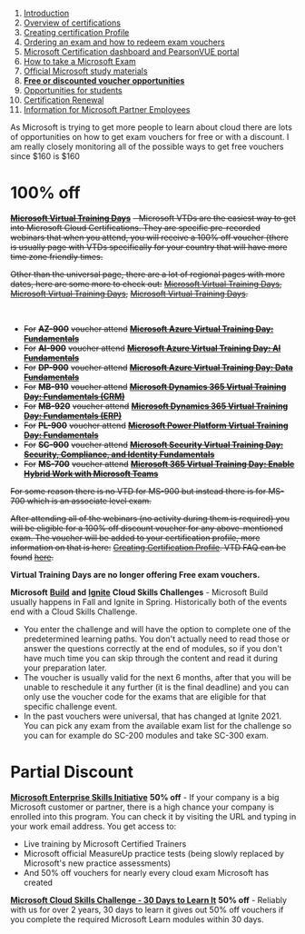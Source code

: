 1. [Introduction](%20%20%20%20%20%20%20%20%20%20%20Introduction.md)
2. [Overview of certifications](%20%20%20%20%20%20%20%20%20%20Overview%20of%20certifications.md)
3. [Creating certification Profile](%20%20%20%20%20%20%20%20%20Creating%20Certification%20Profile.md)
4. [Ordering an exam and how to redeem exam vouchers](%20%20%20%20%20%20%20%20Ordering%20an%20exam%20and%20how%20to%20redeem%20exam%20vouchers.md)
5. [Microsoft Certification dashboard and PearsonVUE portal](%20%20%20%20%20%20%20Microsoft%20Certification%20dashboard%20and%20PearsonVUE%20portal.md)
6. [How to take a Microsoft Exam](%20%20%20%20%20%20How%20to%20take%20Microsoft%20Exams.md)
7. [Official Microsoft study materials](%20%20%20%20%20Official%20Microsoft%20Study%20Materials.md)
8. [**Free or discounted voucher opportunities**](%20%20%20%20Free%20or%20discounted%20voucher%20opportunities.md)
9. [Opportunities for students](%20%20%20Opportunities%20for%20students.md)
10. [Certification Renewal](%20%20Certification%20Renewal.md)
11. [Information for Microsoft Partner Employees](%20Information%20for%20Microsoft%20Partner%20Employees.md)

As Microsoft is trying to get more people to learn about cloud there are lots of opportunities on how to get exam vouchers for free or with a discount. I am really closely monitoring all of the possible ways to get free vouchers since $160 is $160

# 100% off

[**~~Microsoft Virtual Training Days~~**](https://www.microsoft.com/en-us/trainingdays) ~~- Microsoft VTDs are the easiest way to get into Microsoft Cloud Certifications. They are specific pre-recorded webinars that when you attend, you will receive a 100% off voucher (there is usually page with VTDs specifically for your country that will have more time zone friendly times.~~

~~Other than the universal page, there are a lot of regional pages with more dates, here are some more to check out:~~ [~~Microsoft Virtual Training Days~~](https://mvtd.events.microsoft.com/?ocid=AID3032310_QSG_529831)~~,~~ [~~Microsoft Virtual Training Days~~](https://www.microsoft.com/en-ca/sites/microsoft-training-days/?EventTitle=&index=0&RecordCount=12&OrderBy=Date%20(ascending)&EventTypesNew=Fundamental&ProductCategory=Azure_Dynamics+365_Microsoft+365_Power+Platform_Security&wt.mc_id=)~~,~~ [~~Microsoft Virtual Training Days~~](https://www.microsoft.com/cs-cz/trainingdays)~~.~~

&#x200B;

* ~~For~~ **~~AZ-900~~** ~~voucher attend~~ [**~~Microsoft Azure Virtual Training Day: Fundamentals~~**](https://events.microsoft.com/en-us/allevents/?language=English&clientTimeZone=1&format=Digital&search=Microsoft%20Azure%20Virtual%20Training%20Day:%20Fundamentals)
* ~~For~~ **~~AI-900~~** ~~voucher attend~~ [**~~Microsoft Azure Virtual Training Day: AI Fundamentals~~**](https://events.microsoft.com/en-us/allevents/?language=English&clientTimeZone=1&format=Digital&search=Microsoft%20Azure%20Virtual%20Training%20Day:%20AI%20Fundamentals)
* ~~For~~ **~~DP-900~~** ~~voucher attend~~ [**~~Microsoft Azure Virtual Training Day: Data Fundamentals~~**](https://events.microsoft.com/en-us/allevents/?clientTimeZone=1&format=Digital&search=Microsoft%20Azure%20Virtual%20Training%20Day:%20Data%20Fundamentals&language=English)
* ~~For~~ **~~MB-910~~** ~~voucher attend~~ [**~~Microsoft Dynamics 365 Virtual Training Day: Fundamentals (CRM)~~**](https://events.microsoft.com/en-us/allevents/?clientTimeZone=1&format=Digital&language=English&search=Microsoft%20Dynamics%20365%20Virtual%20Training%20Day:%20Fundamentals%20(CRM))
* ~~For~~ **~~MB-920~~** ~~voucher attend~~ [**~~Microsoft Dynamics 365 Virtual Training Day: Fundamentals (ERP)~~**](https://events.microsoft.com/en-us/allevents/?clientTimeZone=1&format=Digital&language=English&search=Microsoft%20Dynamics%20365%20Virtual%20Training%20Day:%20Fundamentals%20(ERP))
* ~~For~~ **~~PL-900~~** ~~voucher attend~~ [**~~Microsoft Power Platform Virtual Training Day: Fundamentals~~**](https://events.microsoft.com/en-us/allevents/?clientTimeZone=1&format=Digital&language=English&search=Microsoft%20Power%20Platform%20Virtual%20Training%20Day:%20Fundamentals)
* ~~For~~ **~~SC-900~~** ~~voucher attend~~ [**~~Microsoft Security Virtual Training Day: Security, Compliance, and Identity Fundamentals~~**](https://events.microsoft.com/en-us/allevents/?clientTimeZone=1&format=Digital&language=English&search=Microsoft%20Security%20Virtual%20Training%20Day:%20Security,%20Compliance%20and%20Identity%20Fundamentals)
* ~~For~~ **~~MS-700~~** ~~voucher attend~~ [**~~Microsoft 365 Virtual Training Day: Enable Hybrid Work with Microsoft Teams~~**](https://events.microsoft.com/en-us/allevents/?clientTimeZone=1&format=Digital&language=English&search=Microsoft%20365%20Virtual%20Training%20Day:%20Enable%20Hybrid%20Work%20with%20Microsoft%20Teams)

~~For some reason there is no VTD for MS-900 but instead there is for MS-700 which is an associate level exam.~~

~~After attending all of the webinars (no activity during them is required) you will be eligible for a 100% off discount voucher for any above-mentioned exam. The voucher will be added to your certification profile, more information on that is here:~~ [~~Creating Certification Profile~~](https://www.reddit.com/r/SCICertifications/comments/w8w1yv/creating_certification_profile/?utm_source=share&utm_medium=web2x&context=3)~~. VTD FAQ can be found~~ [~~here~~](https://query.prod.cms.rt.microsoft.com/cms/api/am/binary/RWG1g3)~~.~~

**Virtual Training Days are no longer offering Free exam vouchers.**

**Microsoft** [**Build**](https://aka.ms/buildcsc) **and** [**Ignite**](https://aka.ms/ignitecsc) **Cloud Skills Challenges** \- Microsoft Build usually happens in Fall and Ignite in Spring. Historically both of the events end with a Cloud Skills Challenge.

* You enter the challenge and will have the option to complete one of the predetermined learning paths. You don't actually need to read those or answer the questions correctly at the end of modules, so if you don't have much time you can skip through the content and read it during your preparation later.
* The voucher is usually valid for the next 6 months, after that you will be unable to reschedule it any further (it is the final deadline) and you can only use the voucher code for the exams that are eligible for that specific challenge event.
* In the past vouchers were universal, that has changed at Ignite 2021. You can pick any exam from the available exam list for the challenge so you can for example do SC-200 modules and take SC-300 exam.

# Partial Discount

[**Microsoft Enterprise Skills Initiative**](https://esi.microsoft.com/) **50% off** \- If your company is a big Microsoft customer or partner, there is a high chance your company is enrolled into this program. You can check it by visiting the URL and typing in your work email address. You get access to:

* Live training by Microsoft Certified Trainers
* Microsoft official MeasureUp practice tests (being slowly replaced by Microsoft's new practice assessments)
* And 50% off vouchers for nearly every cloud exam Microsoft has created

[**Microsoft Cloud Skills Challenge - 30 Days to Learn It**](https://aka.ms/30-Days-To-Learn-It) **50% off** \- Reliably with us for over 2 years, 30 days to learn it gives out 50% off vouchers if you complete the required Microsoft Learn modules within 30 days.
